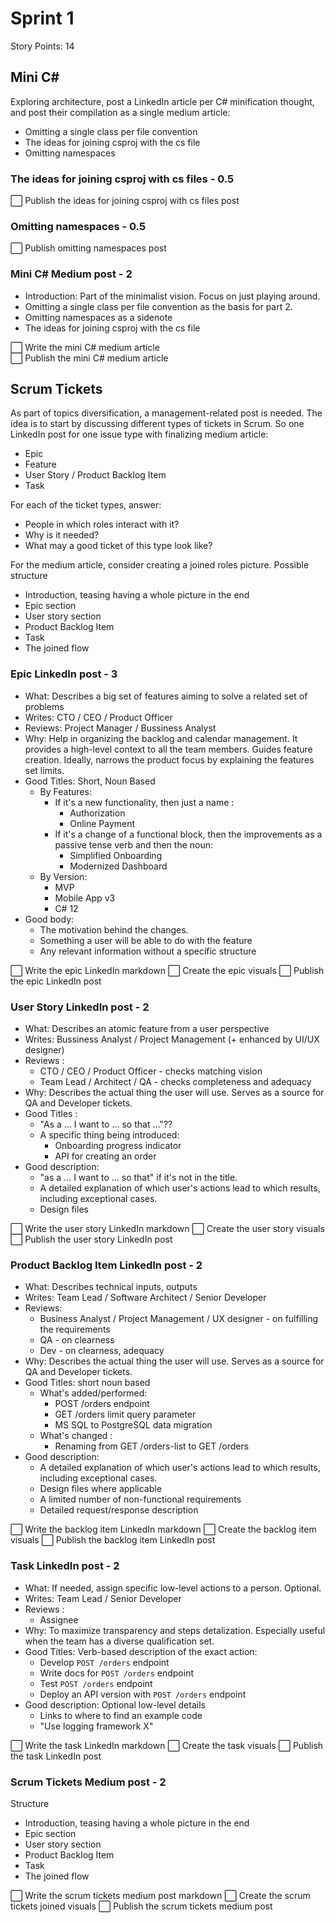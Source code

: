 # Sprint 1 

Story Points: 14

## Mini C#

Exploring architecture, post a LinkedIn article per C# minification thought, and post their compilation as a single medium article:

- Omitting a single class per file convention
- The ideas for joining csproj with the cs file
- Omitting namespaces

### The ideas for joining csproj with cs files - 0.5

⬜ Publish the ideas for joining csproj with cs files post

### Omitting namespaces - 0.5

⬜ Publish omitting namespaces post

### Mini C# Medium post - 2

- Introduction: Part of the minimalist vision. Focus on just playing around.
- Omitting a single class per file convention as the basis for part 2.
- Omitting namespaces as a sidenote
- The ideas for joining csproj with the cs file

⬜ Write the mini C# medium article   
⬜ Publish the mini C# medium article  

## Scrum Tickets

As part of topics diversification, a management-related post is needed. The idea is to start by discussing different types of tickets in Scrum. So one LinkedIn post for one issue type with finalizing medium article:

- Epic
- Feature
- User Story / Product Backlog Item
- Task

For each of the ticket types, answer: 

- People in which roles interact with it?
- Why is it needed?
- What may a good ticket of this type look like?

For the medium article, consider creating a joined roles picture. Possible structure

- Introduction, teasing having a whole picture in the end
- Epic section
- User story section
- Product Backlog Item
- Task
- The joined flow

### Epic LinkedIn post - 3

- What: Describes a big set of features aiming to solve a related set of problems
- Writes: CTO / CEO / Product Officer
- Reviews: Project Manager / Bussiness Analyst
- Why: Help in organizing the backlog and calendar management. It provides a high-level context to all the team members. Guides feature creation. Ideally, narrows the product focus by explaining the features set limits.
- Good Titles: Short, Noun Based
    - By Features: 
        - If it's a new functionality, then just a name : 
            - Authorization
            - Online Payment
        - If it's a change of a functional block, then the improvements as a passive tense verb and then the noun:
            - Simplified Onboarding
            - Modernized Dashboard
    - By Version: 
        - MVP
        - Mobile App v3
        - C# 12
- Good body: 
    - The motivation behind the changes.
    - Something a user will be able to do with the feature
    - Any relevant information without a specific structure

⬜ Write the epic LinkedIn markdown
⬜ Create the epic visuals
⬜ Publish the epic LinkedIn post

### User Story LinkedIn post - 2

- What: Describes an atomic feature from a user perspective
- Writes: Bussiness Analyst / Project Management (+ enhanced by UI/UX designer)
- Reviews : 
    - CTO / CEO / Product Officer - checks matching vision
    - Team Lead / Architect / QA - checks completeness and adequacy
- Why: Describes the actual thing the user will use. Serves as a source for QA and Developer tickets.
- Good Titles : 
    - "As a ... I want to ... so that ..."??
    - A specific thing being introduced:
        - Onboarding progress indicator
        - API for creating an order
- Good description:
    - "as a ... I want to ... so that" if it's not in the title.
    - A detailed explanation of which user's actions lead to which results, including  exceptional cases.
    - Design files

⬜ Write the user story LinkedIn markdown
⬜ Create the user story visuals
⬜ Publish the user story LinkedIn post

### Product Backlog Item LinkedIn post - 2

- What: Describes technical inputs, outputs
- Writes: Team Lead / Software Architect / Senior Developer
- Reviews: 
    - Business Analyst / Project Management / UX designer - on fulfilling the requirements
    - QA - on clearness
    - Dev - on clearness, adequacy
- Why: Describes the actual thing the user will use. Serves as a source for QA and Developer tickets.
- Good Titles: short noun based
    - What's added/performed: 
        - POST /orders endpoint
        - GET /orders limit query parameter
        - MS SQL to PostgreSQL data migration
    - What's changed : 
        - Renaming from GET /orders-list to GET /orders
- Good description:
    - A detailed explanation of which user's actions lead to which results, including exceptional cases.
    - Design files where applicable
    - A limited number of non-functional requirements
    - Detailed request/response description

⬜ Write the backlog item LinkedIn markdown
⬜ Create the backlog item visuals
⬜ Publish the backlog item LinkedIn post

### Task LinkedIn post - 2

- What: If needed, assign specific low-level actions to a person. Optional.
- Writes: Team Lead / Senior Developer
- Reviews :
    - Assignee
- Why: To maximize transparency and steps detalization. Especially useful when the team has a diverse qualification set.
- Good Titles: Verb-based description of the exact action:
    - Develop `POST /orders` endpoint
    - Write docs for `POST /orders` endpoint
    - Test `POST /orders` endpoint
    - Deploy an API version with `POST /orders` endpoint
- Good description: Optional low-level details
    - Links to where to find an example code
    - "Use logging framework X"

⬜ Write the task LinkedIn markdown
⬜ Create the task visuals
⬜ Publish the task LinkedIn post

### Scrum Tickets Medium post - 2

Structure

- Introduction, teasing having a whole picture in the end
- Epic section
- User story section
- Product Backlog Item
- Task
- The joined flow

⬜ Write the scrum tickets medium post markdown
⬜ Create the scrum tickets joined visuals
⬜ Publish the scrum tickets medium post